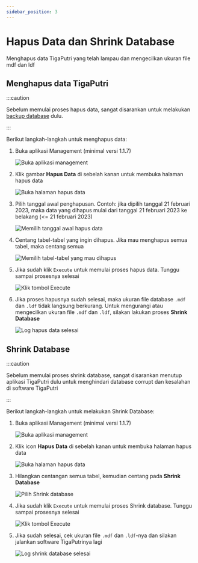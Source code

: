 ```yaml
---
sidebar_position: 3
---
```


# Hapus Data dan Shrink Database

Menghapus data TigaPutri yang telah lampau dan mengecilkan ukuran file mdf dan ldf

## Menghapus data TigaPutri

:::caution

Sebelum memulai proses hapus data, sangat disarankan untuk melakukan <a href="/docs/maintenance/backup-db-bak" target="_blank">backup database</a> dulu.

:::

Berikut langkah-langkah untuk menghapus data:

1. Buka aplikasi Management (minimal versi 1.1.7)

    ![Buka aplikasi management](/img/hapus_dan_shrink/management_1.png)

2. Klik gambar **Hapus Data** di sebelah kanan untuk membuka halaman hapus data

    ![Buka halaman hapus data](/img/hapus_dan_shrink/management_2.png)

3. Pilih tanggal awal penghapusan. Contoh: jika dipilih tanggal 21 februari 2023, maka data yang dihapus mulai dari tanggal 21 februari 2023 ke belakang (<= 21 februari 2023)

    ![Memilih tanggal awal hapus data](/img/hapus_dan_shrink/management_3.png)

4. Centang tabel-tabel yang ingin dihapus. Jika mau menghapus semua tabel, maka centang semua

    ![Memilih tabel-tabel yang mau dihapus](/img/hapus_dan_shrink/management_4.png)

5. Jika sudah klik `Execute` untuk memulai proses hapus data. Tunggu sampai prosesnya selesai

    ![Klik tombol Execute](/img/hapus_dan_shrink/management_5.png)

6. Jika proses hapusnya sudah selesai, maka ukuran file database `.mdf` dan `.ldf` tidak langsung berkurang. Untuk mengurangi atau mengecilkan ukuran file `.mdf` dan `.ldf`, silakan lakukan proses **Shrink Database**

    ![Log hapus data selesai](/img/hapus_dan_shrink/management_6.png)

## Shrink Database

:::caution

Sebelum memulai proses shrink database, sangat disarankan menutup aplikasi TigaPutri dulu untuk menghindari database corrupt dan kesalahan di software TigaPutri

:::

Berikut langkah-langkah untuk melakukan Shrink Database:

1. Buka aplikasi Management (minimal versi 1.1.7)

    ![Buka aplikasi management](/img/hapus_dan_shrink/management_1.png)

2. Klik icon **Hapus Data** di sebelah kanan untuk membuka halaman hapus data

    ![Buka halaman hapus data](/img/hapus_dan_shrink/management_2.png)

3. Hilangkan centangan semua tabel, kemudian centang pada **Shrink Database**

    ![Pilih Shrink database](/img/hapus_dan_shrink/management_7.png)

4. Jika sudah klik `Execute` untuk memulai proses Shrink database. Tunggu sampai prosesnya selesai

    ![Klik tombol Execute](/img/hapus_dan_shrink/management_5.png)

5. Jika sudah selesai, cek ukuran file `.mdf` dan `.ldf`-nya dan silakan jalankan software TigaPutrinya lagi

    ![Log shrink database selesai](/img/hapus_dan_shrink/management_6.png)

